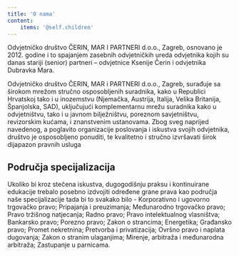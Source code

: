 ```yaml
---
title: 'O nama'
content:
    items: '@self.children'
---
```


Odvjetničko društvo ČERIN, MAR I PARTNERI d.o.o., Zagreb, osnovano je 2012. godine i to spajanjem zasebnih odvjetničkih ureda odvjetnika kojih su danas stariji (senior) partneri – odvjetnice Ksenije Čerin i odvjetnika Dubravka Mara. 

Odvjetničko društvo ČERIN, MAR i PARTNERI d.o.o., Zagreb, surađuje sa širokom mrežom stručno osposobljenih suradnika, kako u Republici Hrvatskoj tako i u inozemstvu (Njemačka, Austrija, Italija, Velika Britanija, Španjolska, SAD), uključujući komplementarnu mrežu suradnika kako u odvjetništvu, tako i u javnom bilježništvu, poreznom savjetništvu, revizorskim kućama, i znanstvenim ustanovama. Zbog sveg naprijed navedenog, a poglavito organizacije poslovanja i iskustva svojih odvjetnika, društvo je osposobljeno ponuditi, te kvalitetno i stručno izvršavati širok dijapazon pravnih usluga

## Područja specijalizacija

Ukoliko bi kroz stečena iskustva, dugogodišnju praksu i kontinuirane edukacije trebalo posebno izdvojiti određene grane prava kao područja naše specijalizacije tada bi to svakako bilo - Korporativno i ugovorno trgovačko pravo; Pripajanja i preuzimanja; Međunarodno trgovačko pravo; Pravo tržišnog natjecanja; Radno pravo; Pravo intelektualnog vlasništva; Bankarsko pravo; Porezno pravo; Zakon o strancima; Energetika; Građansko pravo; Promet nekretnina; Pretvorba i privatizacija; Ovršno pravo i naplata dugovanja; Zakon o stranim ulaganjima; Mirenje, arbitraža i međunarodna arbitraža; Zastupanje u parnicama.